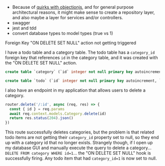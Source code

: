 - Because of [quirks with objectionjs](https://github.com/Vincit/objection.js/issues/1302#issuecomment-550974067), and for general purpose architectural reasons, it might make sense to create a repository layer, and also maybe a layer for services and/or controllers.
- swagger
- jest and tdd
- convert database types to model types (true vs 1)


Foreign Key "ON DELETE SET NULL" action not getting triggered

I have a todo table and a category table. The todo table has a `category_id` foreign key that references `id` in the category table, and it was created with the "ON DELETE SET NULL" action.
```sql
create table `category` (`id` integer not null primary key autoincrement, `name` varchar(255) not null);
```
```sql
create table `todo` (`id` integer not null primary key autoincrement, `title` varchar(255) not null, `complete` boolean not null default '0', `category_id` integer, foreign key(`category_id`) references `category`(`id`) on delete SET NULL on update CASCADE)
```
I also have an endpoint in my application that allows users to delete a category.
```js
router.delete('/:id', async (req, res) => {
  const { id } = req.params
  await req.context.models.Category.delete(id)
  return res.status(204).json()
})
```
This route successfully deletes categories, but the problem is that related todo items are not getting their `category_id` property set to null, so they end up with a category id that no longer exists. Strangely though, if I open up my database GUI and manually execute the query to delete a category... `DELETE FROM category WHERE id=1`... the "ON DELETE SET NULL" hook is successfully firing. Any todo item that had `category_id=1` is now set to null.
